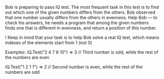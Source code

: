 Bob is preparing to pass IQ test. The most frequent task in this test is to find out which one of the given numbers differs from the others. Bob observed that one number usually differs from the others in evenness. Help Bob — to check his answers, he needs a program that among the given numbers finds one that is different in evenness, and return a position of this number.

! Keep in mind that your task is to help Bob solve a real IQ test, which means indexes of the elements start from 1 (not 0)

Examples:
IQ.Test("2 4 7 8 10") => 3 // Third number is odd, while the rest of the numbers are even

IQ.Test("1 2 1 1") => 2 // Second number is even, while the rest of the numbers are odd